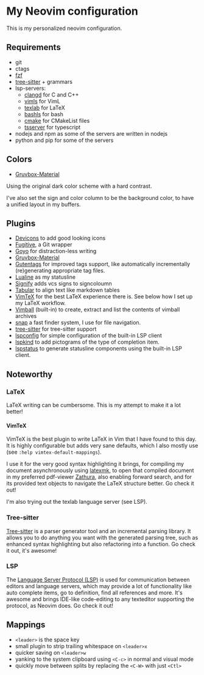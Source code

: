 My Neovim configuration
===

This is my personalized neovim configuration.

## Requirements
- git
- ctags
- [fzf](https://github.com/junegunn/fzf.git)
- [tree-sitter](https://github.com/tree-sitter/tree-sitter.git) + grammars
- lsp-servers:
    - [clangd](https://github.com/clangd/clangd) for C and C++
    - [vimls](https://github.com/iamcco/vim-language-server) for VimL
    - [texlab](https://github.com/latex-lsp/texlab) for LaTeX
    - [bashls](https://github.com/bash-lsp/bash-language-server) for bash
    - [cmake](https://github.com/regen100/cmake-language-server) for CMakeList
      files
    - [tsserver](https://github.com/Microsoft/TypeScript/wiki/Standalone-Server-%28tsserver%29)
      for typescript
- nodejs and npm as some of the servers are written in nodejs
- python and pip for some of the servers

## Colors
- [Gruvbox-Material](https://github.com/sainnhe/gruvbox-material)

Using the original dark color scheme with a hard contrast.

I've also set the sign and color column to be the background color, to have a
unified layout in my buffers.

## Plugins
- [Devicons](https://github.com/ryanoasis/vim-devicons) to add good looking
  icons
- [Fugitive](https://github.com/tpope/vim-fugitive.git), a Git wrapper
- [Goyo](https://github.com/junegunn/goyo.vim) for distraction-less writing
- [Gruvbox-Material](https://github.com/sainnhe/gruvbox-material)
- [Gutentags](https://github.com/ludovicchabant/vim-gutentags.git) for improved
  tags support, like automatically incrementally (re)generating appropriate tag
  files.
- [Lualine](https://github.com/nvim-lualine/lualine.nvim.git) as my statusline
- [Signify](https://github.com/mhinz/vim-signify.git) adds vcs signs to
  signcoloumn
- [Tabular](https://github.com/godlygeek/tabular.git) to align text like
  markdown tables
- [VimTeX](https://github.com/lervag/vimtex.git) for the best LaTeX experience
  there is. See below how I set up my LaTeX workflow.
- [Vimball](https://www.vim.org/scripts/script.php?script_id=1502) (built-in) to
  create, extract and list the contents of vimball archives
- [snap](https://github.com/camspiers/snap.git) a fast finder system, I use for
  file navigation.
- [tree-sitter](https://github.com/nvim-treesitter/nvim-treesitter.git) for
  tree-sitter support
- [lspconfig](https://github.com/neovim/nvim-lspconfig.git) for simple
  configuration of the built-in LSP client
- [lspkind](https://github.com/onsails/lspkind-nvim) to add pictograms of the
  type of completion item.
- [lspstatus](https://github.com/nvim-lua/lsp-status.nvim.git) to generate
  statusline components using the built-in LSP client.

## Noteworthy
### LaTeX
LaTeX writing can be cumbersome. This is my attempt to make it a lot better!

#### VimTeX
VimTeX is the best plugin to write LaTeX in Vim that I have found to this day.
It is highly configurable but adds very sane defaults, which I also mostly use
(see `:help vimtex-default-mappings`).

I use it for the very good syntax highlighting it brings, for compiling my
document asynchronously using
[latexmk](https://personal.psu.edu/~jcc8/software/latexmk/), to open that
compiled document in my preferred pdf-viewer
[Zathura](https://pwmt.org/projects/zathura/), also enabling forward search, and
for its provided text objects to navigate the LaTeX structure better. Go check
it out!

I'm also trying out the texlab language server (see LSP).

### Tree-sitter
[Tree-sitter](https://github.com/tree-sitter/tree-sitter.git) is a parser
generator tool and an incremental parsing library. It allows you to do anything
you want with the generated parsing tree, such as enhanced syntax highlighting
but also refactoring into a function. Go check it out, it's awesome!

### LSP
The [Language Server Protocol (LSP)](https://microsoft.github.io/language-server-protocol/)
is used for communication between editors and language servers, which may
provide a lot of functionality like auto complete items, go to definition, find
all references and more. It's awesome and brings IDE-like code-editing to any
texteditor supporting the protocol, as Neovim does. Go check it out!

## Mappings
- `<leader>` is the space key
- small plugin to strip trailing whitespace on `<leader>x`
- quicker saving on `<leader>w`
- yanking to the system clipboard using `<C-c>` in normal and visual mode
- quickly move between splits by replacing the `<C-W>` with just `<Ctl>`
